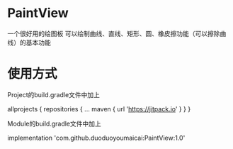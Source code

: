 # PaintView
一个很好用的绘图板
可以绘制曲线、直线、矩形、圆、橡皮擦功能（可以擦除曲线）的基本功能

# 使用方式
Project的build.gradle文件中加上

allprojects {
		repositories {
			...
			maven { url 'https://jitpack.io' }
		}
	}
  
  Module的build.gradle文件中加上
  
  implementation 'com.github.duoduoyoumaicai:PaintView:1.0'
  
